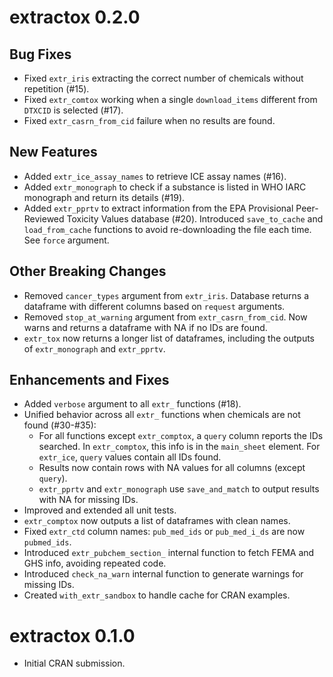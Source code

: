 # extractox 0.2.0

## Bug Fixes
* Fixed `extr_iris` extracting the correct number of chemicals without 
  repetition (#15).
* Fixed `extr_comtox` working when a single `download_items` different from 
  `DTXCID` is selected (#17).
* Fixed `extr_casrn_from_cid` failure when no results are found.

## New Features
* Added `extr_ice_assay_names` to retrieve ICE assay names (#16).
* Added `extr_monograph` to check if a substance is listed in WHO IARC 
  monograph and return its details (#19).
* Added `extr_pprtv` to extract information from the EPA Provisional 
  Peer-Reviewed Toxicity Values database (#20). Introduced `save_to_cache` 
  and `load_from_cache` functions to avoid re-downloading the file each time. 
  See `force` argument.

## Other Breaking Changes
* Removed `cancer_types` argument from `extr_iris`. Database returns a 
  dataframe with different columns based on `request` arguments.
* Removed `stop_at_warning` argument from `extr_casrn_from_cid`. Now warns 
  and returns a dataframe with NA if no IDs are found.
* `extr_tox` now returns a longer list of dataframes, including the outputs 
  of `extr_monograph` and `extr_pprtv`.

## Enhancements and Fixes
* Added `verbose` argument to all `extr_` functions (#18).
* Unified behavior across all `extr_` functions when chemicals are not found 
  (#30-#35):
   - For all functions except `extr_comptox`, a `query` column reports the IDs 
     searched. In `extr_comptox`, this info is in the `main_sheet` element. For 
     `extr_ice`, `query` values contain all IDs found.
   - Results now contain rows with NA values for all columns (except `query`).
   - `extr_pprtv` and `extr_monograph` use `save_and_match` to output results 
     with NA for missing IDs.
* Improved and extended all unit tests.
* `extr_comptox` now outputs a list of dataframes with clean names.
* Fixed `extr_ctd` column names: `pub_med_ids` or `pub_med_i_ds` are now 
  `pubmed_ids`.
* Introduced `extr_pubchem_section_` internal function to fetch FEMA and GHS 
  info, avoiding repeated code.
* Introduced `check_na_warn` internal function to generate warnings for 
  missing IDs.
* Created `with_extr_sandbox` to handle cache for CRAN examples.


# extractox 0.1.0

* Initial CRAN submission.
